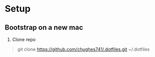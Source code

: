 # Setup

## Bootstrap on a new mac
1. Clone repo
>git clone https://github.com/chughes741/.dotfiles.git ~/.dotfiles

